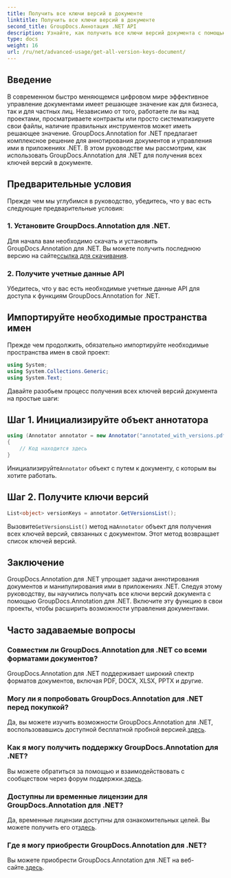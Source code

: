 ```yaml
---
title: Получить все ключи версий в документе
linktitle: Получить все ключи версий в документе
second_title: GroupDocs.Аннотация .NET API
description: Узнайте, как получить все ключи версий документа с помощью GroupDocs.Annotation для .NET. Расширьте свои возможности управления документами с помощью этого комплексного решения.
type: docs
weight: 16
url: /ru/net/advanced-usage/get-all-version-keys-document/
---
```

## Введение
В современном быстро меняющемся цифровом мире эффективное управление документами имеет решающее значение как для бизнеса, так и для частных лиц. Независимо от того, работаете ли вы над проектами, просматриваете контракты или просто систематизируете свои файлы, наличие правильных инструментов может иметь решающее значение. GroupDocs.Annotation for .NET предлагает комплексное решение для аннотирования документов и управления ими в приложениях .NET. В этом руководстве мы рассмотрим, как использовать GroupDocs.Annotation для .NET для получения всех ключей версий в документе.
## Предварительные условия
Прежде чем мы углубимся в руководство, убедитесь, что у вас есть следующие предварительные условия:
### 1. Установите GroupDocs.Annotation для .NET.
 Для начала вам необходимо скачать и установить GroupDocs.Annotation для .NET. Вы можете получить последнюю версию на сайте[ссылка для скачивания](https://releases.groupdocs.com/annotation/net/).
### 2. Получите учетные данные API
Убедитесь, что у вас есть необходимые учетные данные API для доступа к функциям GroupDocs.Annotation for .NET.

## Импортируйте необходимые пространства имен
Прежде чем продолжить, обязательно импортируйте необходимые пространства имен в свой проект:
```csharp
using System;
using System.Collections.Generic;
using System.Text;
```

Давайте разобьем процесс получения всех ключей версий документа на простые шаги:
## Шаг 1. Инициализируйте объект аннотатора
```csharp
using (Annotator annotator = new Annotator("annotated_with_versions.pdf"))
{
    // Код находится здесь
}
```
 Инициализируйте`Annotator` объект с путем к документу, с которым вы хотите работать.
## Шаг 2. Получите ключи версий
```csharp
List<object> versionKeys = annotator.GetVersionsList();
```
 Вызовите`GetVersionsList()` метод на`Annotator` объект для получения всех ключей версий, связанных с документом. Этот метод возвращает список ключей версий.

## Заключение
GroupDocs.Annotation для .NET упрощает задачи аннотирования документов и манипулирования ими в приложениях .NET. Следуя этому руководству, вы научились получать все ключи версий документа с помощью GroupDocs.Annotation для .NET. Включите эту функцию в свои проекты, чтобы расширить возможности управления документами.
## Часто задаваемые вопросы
### Совместим ли GroupDocs.Annotation для .NET со всеми форматами документов?
GroupDocs.Annotation для .NET поддерживает широкий спектр форматов документов, включая PDF, DOCX, XLSX, PPTX и другие.
### Могу ли я попробовать GroupDocs.Annotation для .NET перед покупкой?
 Да, вы можете изучить возможности GroupDocs.Annotation для .NET, воспользовавшись доступной бесплатной пробной версией.[здесь](https://releases.groupdocs.com/).
### Как я могу получить поддержку GroupDocs.Annotation для .NET?
 Вы можете обратиться за помощью и взаимодействовать с сообществом через форум поддержки.[здесь](https://forum.groupdocs.com/c/annotation/10).
### Доступны ли временные лицензии для GroupDocs.Annotation для .NET?
 Да, временные лицензии доступны для ознакомительных целей. Вы можете получить его от[здесь](https://purchase.groupdocs.com/temporary-license/).
### Где я могу приобрести GroupDocs.Annotation для .NET?
 Вы можете приобрести GroupDocs.Annotation для .NET на веб-сайте.[здесь](https://purchase.groupdocs.com/buy).